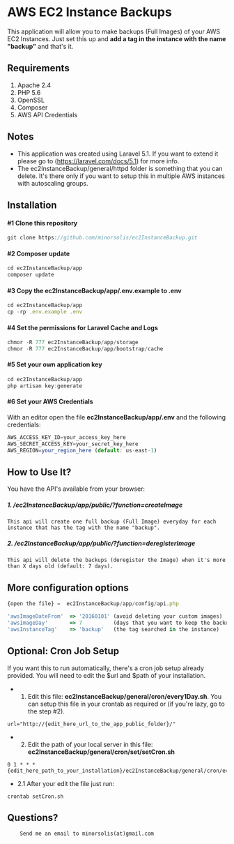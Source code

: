 # AWS EC2 Instance Backups
This application will allow you to make backups (Full Images) of your AWS EC2 Instances. Just set this up and **add a tag in the instance with the name "backup"** and that's it.


## Requirements

1. Apache 2.4
2. PHP 5.6
3. OpenSSL
4. Composer
4. AWS API Credentials

## Notes
- This application was created using Laravel 5.1. If you want to extend it please go to (https://laravel.com/docs/5.1) for more info.
- The ec2InstanceBackup/general/httpd folder is something that you can delete. It's there only if you want to setup this in multiple AWS instances with autoscaling groups.


## Installation

#### #1 Clone this repository
```javascript
git clone https://github.com/minorsolis/ec2InstanceBackup.git
```

#### #2 Composer update

```javascript
cd ec2InstanceBackup/app
composer update
```

#### #3 Copy the ec2InstanceBackup/app/.env.example to .env

```javascript
cd ec2InstanceBackup/app
cp -rp .env.example .env
```

#### #4 Set the permissions for Laravel Cache and Logs

```javascript
chmor -R 777 ec2InstanceBackup/app/storage
chmor -R 777 ec2InstanceBackup/app/bootstrap/cache
```

#### #5 Set your own application key

```javascript
cd ec2InstanceBackup/app
php artisan key:generate
```

#### #6 Set your AWS Credentials

With an editor open the file **ec2InstanceBackup/app/.env** and the following credentials:
```javascript
AWS_ACCESS_KEY_ID=your_access_key_here
AWS_SECRET_ACCESS_KEY=your_secret_key_here
AWS_REGION=your_region_here (default: us-east-1)
```

## How to Use It?

You have the API's available from your browser:

##### 1. /ec2InstanceBackup/app/public/?function=createImage

```
This api will create one full backup (Full Image) everyday for each instance that has the tag with the name "backup".
```

##### 2. /ec2InstanceBackup/app/public/?function=deregisterImage

```
This api will delete the backups (deregister the Image) when it's more than X days old (default: 7 days).
```

## More configuration options

```javascript
{open the file} =  ec2InstanceBackup/app/config/api.php
```

```javascript
'awsImageDateFrom' 	=> '20160101' (avoid deleting your custom images)
'awsImageDay'   	=> 7 		  (days that you want to keep the backup) 
'awsInstanceTag'   	=> 'backup'   (the tag searched in the instance)
```

## Optional: Cron Job Setup

If you want this to run automatically, there's a cron job setup already provided. You will need to edit the $url and $path of your installation.

- 1. Edit this file: **ec2InstanceBackup/general/cron/every1Day.sh**. You can setup this file in your crontab as required or (if you're lazy, go to the step #2).
```
url="http://{edit_here_url_to_the_app_public_folder}/"
```

- 2. Edit the path of your local server in this file: **ec2InstanceBackup/general/cron/set/setCron.sh**
```
0 1 * * * {edit_here_path_to_your_installation}/ec2InstanceBackup/general/cron/every1Day.sh
```
- 2.1 After your edit the file just run:
```
crontab setCron.sh
```

## Questions?
```
	Send me an email to minorsolis(at)gmail.com
```